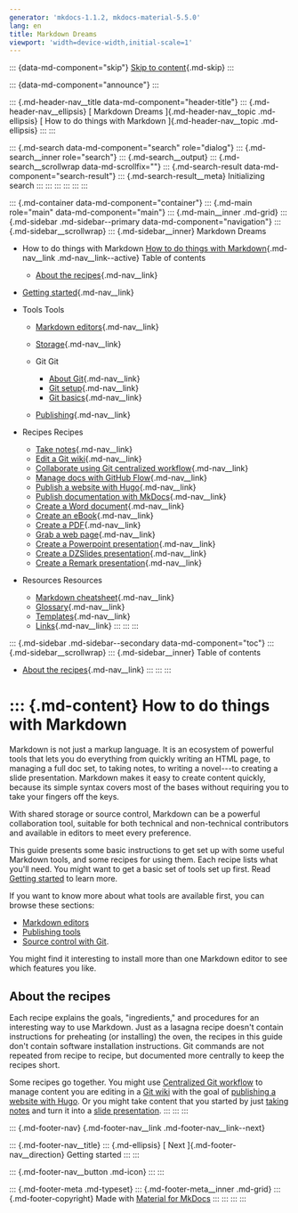 ```yaml
---
generator: 'mkdocs-1.1.2, mkdocs-material-5.5.0'
lang: en
title: Markdown Dreams
viewport: 'width=device-width,initial-scale=1'
---
```


::: {data-md-component="skip"}
[Skip to content](#how-to-do-things-with-markdown){.md-skip}
:::

::: {data-md-component="announce"}
:::

::: {.md-header-nav__title data-md-component="header-title"}
::: {.md-header-nav__ellipsis}
[ Markdown Dreams ]{.md-header-nav__topic .md-ellipsis} [ How to do
things with Markdown ]{.md-header-nav__topic .md-ellipsis}
:::
:::

::: {.md-search data-md-component="search" role="dialog"}
::: {.md-search__inner role="search"}
::: {.md-search__output}
::: {.md-search__scrollwrap data-md-scrollfix=""}
::: {.md-search-result data-md-component="search-result"}
::: {.md-search-result__meta}
Initializing search
:::
:::
:::
:::
:::
:::

::: {.md-container data-md-component="container"}
::: {.md-main role="main" data-md-component="main"}
::: {.md-main__inner .md-grid}
::: {.md-sidebar .md-sidebar--primary data-md-component="navigation"}
::: {.md-sidebar__scrollwrap}
::: {.md-sidebar__inner}
Markdown Dreams

-   How to do things with Markdown
    [How to do things with
    Markdown](. "How to do things with Markdown"){.md-nav__link
    .md-nav__link--active}
    Table of contents
    -   [About the recipes](#about-the-recipes){.md-nav__link}

-   [Getting
    started](getting-started/getting-started/ "Getting started"){.md-nav__link}
-   Tools
    Tools
    -   [Markdown
        editors](tools/tools-editors/ "Markdown editors"){.md-nav__link}
    -   [Storage](tools/tools-storage/ "Storage"){.md-nav__link}
    -   Git
        Git
        -   [About Git](tools/tools-git/ "About Git"){.md-nav__link}
        -   [Git
            setup](tools/tools-git-setup/ "Git setup"){.md-nav__link}
        -   [Git
            basics](tools/tools-git-basics/ "Git basics"){.md-nav__link}

    -   [Publishing](tools/tools-publishing/ "Publishing"){.md-nav__link}

-   Recipes
    Recipes
    -   [Take notes](recipes/recipes-notes/ "Take notes"){.md-nav__link}
    -   [Edit a Git
        wiki](recipes/recipes-git-wiki/ "Edit a Git wiki"){.md-nav__link}
    -   [Collaborate using Git centralized
        workflow](recipes/recipes-centralized-workflow/ "Collaborate using Git centralized workflow"){.md-nav__link}
    -   [Manage docs with GitHub
        Flow](recipes/recipes-gitflow/ "Manage docs with GitHub Flow"){.md-nav__link}
    -   [Publish a website with
        Hugo](recipes/recipes-hugo/ "Publish a website with Hugo"){.md-nav__link}
    -   [Publish documentation with
        MkDocs](recipes/recipes-mkdocs/ "Publish documentation with MkDocs"){.md-nav__link}
    -   [Create a Word
        document](recipes/recipes-pandoc-word/ "Create a Word document"){.md-nav__link}
    -   [Create an
        eBook](recipes/recipes-pandoc-ebook/ "Create an eBook"){.md-nav__link}
    -   [Create a
        PDF](recipes/recipes-pandoc-pdf/ "Create a PDF"){.md-nav__link}
    -   [Grab a web
        page](recipes/recipes-pandoc-web/ "Grab a web page"){.md-nav__link}
    -   [Create a Powerpoint
        presentation](recipes/recipes-slides/ "Create a Powerpoint presentation"){.md-nav__link}
    -   [Create a DZSlides
        presentation](recipes/recipes-slides-dzslides/ "Create a DZSlides presentation"){.md-nav__link}
    -   [Create a Remark
        presentation](recipes/recipes-slides-remark/ "Create a Remark presentation"){.md-nav__link}

-   Resources
    Resources
    -   [Markdown
        cheatsheet](resources/markdown-cheatsheet/ "Markdown cheatsheet"){.md-nav__link}
    -   [Glossary](resources/resources-glossary/ "Glossary"){.md-nav__link}
    -   [Templates](resources/templates/ "Templates"){.md-nav__link}
    -   [Links](resources/links/ "Links"){.md-nav__link}
:::
:::
:::

::: {.md-sidebar .md-sidebar--secondary data-md-component="toc"}
::: {.md-sidebar__scrollwrap}
::: {.md-sidebar__inner}
Table of contents

-   [About the recipes](#about-the-recipes){.md-nav__link}
:::
:::
:::

::: {.md-content}
How to do things with Markdown
==============================

Markdown is not just a markup language. It is an ecosystem of powerful
tools that lets you do everything from quickly writing an HTML page, to
managing a full doc set, to taking notes, to writing a novel---to
creating a slide presentation. Markdown makes it easy to create content
quickly, because its simple syntax covers most of the bases without
requiring you to take your fingers off the keys.

With shared storage or source control, Markdown can be a powerful
collaboration tool, suitable for both technical and non-technical
contributors and available in editors to meet every preference.

This guide presents some basic instructions to get set up with some
useful Markdown tools, and some recipes for using them. Each recipe
lists what you\'ll need. You might want to get a basic set of tools set
up first. Read [Getting started](../getting-started/getting-started/) to
learn more.

If you want to know more about what tools are available first, you can
browse these sections:

-   [Markdown editors](../tools/tools-editors/)
-   [Publishing tools](../tools/tools-publishing/)
-   [Source control with Git](../tools/tools-git/).

You might find it interesting to install more than one Markdown editor
to see which features you like.

About the recipes
-----------------

Each recipe explains the goals, \"ingredients,\" and procedures for an
interesting way to use Markdown. Just as a lasagna recipe doesn\'t
contain instructions for preheating (or installing) the oven, the
recipes in this guide don\'t contain software installation instructions.
Git commands are not repeated from recipe to recipe, but documented more
centrally to keep the recipes short.

Some recipes go together. You might use [Centralized Git
workflow](../recipes/recipes-centralized-workflow/) to manage content
you are editing in a [Git wiki](../recipes/recipes-git-wiki/) with the
goal of [publishing a website with Hugo](../recipes/recipes-hugo/). Or
you might take content that you started by just [taking
notes](../recipes/recipes-notes/) and turn it into a [slide
presentation](../recipes/recipes-slides-remark/).
:::
:::
:::

::: {.md-footer-nav}
[](getting-started/getting-started/ "Getting started"){.md-footer-nav__link
.md-footer-nav__link--next}

::: {.md-footer-nav__title}
::: {.md-ellipsis}
[ Next ]{.md-footer-nav__direction} Getting started
:::
:::

::: {.md-footer-nav__button .md-icon}
:::
:::

::: {.md-footer-meta .md-typeset}
::: {.md-footer-meta__inner .md-grid}
::: {.md-footer-copyright}
Made with [Material for
MkDocs](https://squidfunk.github.io/mkdocs-material/)
:::
:::
:::
:::
